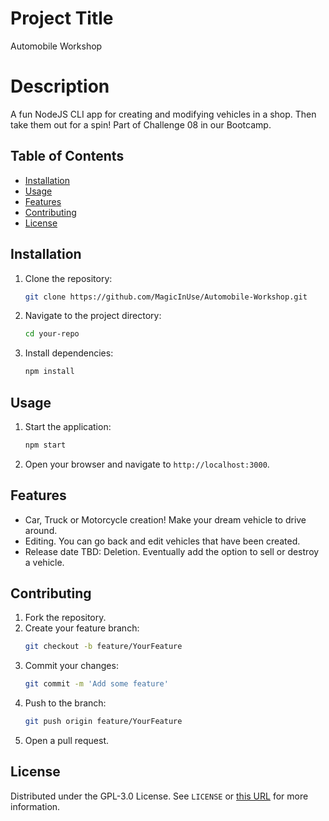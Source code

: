 # Project Title
Automobile Workshop

# Description

A fun NodeJS CLI app for creating and modifying vehicles in a shop. Then take them out for a spin!
Part of Challenge 08 in our Bootcamp.

## Table of Contents

- [Installation](#installation)
- [Usage](#usage)
- [Features](#features)
- [Contributing](#contributing)
- [License](#license)

## Installation

1. Clone the repository:
    ```sh
    git clone https://github.com/MagicInUse/Automobile-Workshop.git
    ```
2. Navigate to the project directory:
    ```sh
    cd your-repo
    ```
3. Install dependencies:
    ```sh
    npm install
    ```

## Usage

1. Start the application:
    ```sh
    npm start
    ```
2. Open your browser and navigate to `http://localhost:3000`.

## Features

- Car, Truck or Motorcycle creation! Make your dream vehicle to drive around.
- Editing. You can go back and edit vehicles that have been created.
- Release date TBD: Deletion. Eventually add the option to sell or destroy a vehicle.

## Contributing

1. Fork the repository.
2. Create your feature branch:
    ```sh
    git checkout -b feature/YourFeature
    ```
3. Commit your changes:
    ```sh
    git commit -m 'Add some feature'
    ```
4. Push to the branch:
    ```sh
    git push origin feature/YourFeature
    ```
5. Open a pull request.

## License

Distributed under the GPL-3.0 License. See `LICENSE` or [this URL](https://www.gnu.org/licenses/gpl-3.0.en.html) for more information.